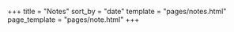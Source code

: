 +++
title = "Notes"
sort_by = "date"
template = "pages/notes.html"
page_template = "pages/note.html"
+++
